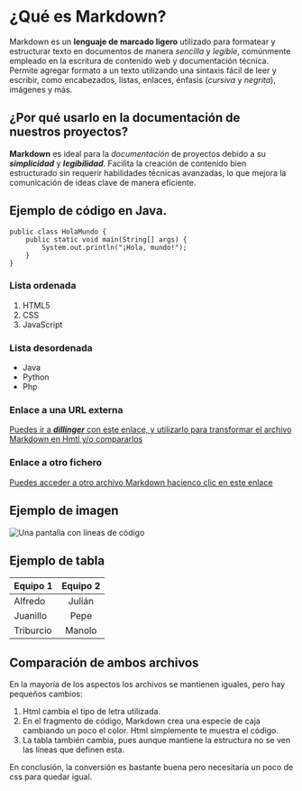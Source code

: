 # ¿Qué es Markdown?

Markdown es un **lenguaje de marcado ligero** utilizado para formatear y estructurar texto en documentos de manera _sencilla_ y _legible_, comúnmente empleado en la escritura de contenido web y documentación técnica.
Permite agregar formato a un texto utilizando una sintaxis fácil de leer y escribir, como encabezados, listas, enlaces, énfasis (_cursiva_ y *negrita*), imágenes y más.

## ¿Por qué usarlo en la documentación de nuestros proyectos?

**Markdown** es ideal para la _documentación_ de proyectos debido a su _**simplicidad**_ y _**legibilidad**_. Facilita la creación de contenido bien estructurado sin requerir habilidades técnicas avanzadas, lo que mejora la comunicación de ideas clave de manera eficiente.

## Ejemplo de código en Java.
```
public class HolaMundo {
    public static void main(String[] args) {
        System.out.println("¡Hola, mundo!");
    }
}
```
### Lista ordenada

1. HTML5
2. CSS
3. JavaScript

### Lista desordenada

* Java
* Python
* Php

### Enlace a una URL externa

[Puedes ir a _**dillinger**_ con este enlace, y utilizarlo para transformar el archivo Markdown en Hmtl y/o compararlos](https://dillinger.io/)

### Enlace a otro fichero

[Puedes acceder a otro archivo Markdown hacienco clic en este enlace](markdown1.md)

## Ejemplo de imagen

![Una pantalla con líneas de código](Web.png "Pantalla con líneas de código.")

## Ejemplo de tabla

|   Equipo 1    |   Equipo 2    |
| ------------- |:-------------:|
|    Alfredo    |   Julián      |
|    Juanillo   |    Pepe       |
|   Triburcio   |   Manolo      |

## Comparación de ambos archivos

En la mayoría de los aspectos los archivos se mantienen iguales, pero hay pequeños cambios:

1. Html cambia el tipo de letra utilizada.
2. En el fragmento de código, Markdown crea una especie de caja cambiando un poco el color. Html simplemente te muestra el código.
3. La tabla también cambia, pues aunque mantiene la estructura no se ven las líneas que definen esta.

En conclusión, la conversión es bastante buena pero necesitaría un poco de css para quedar igual.
